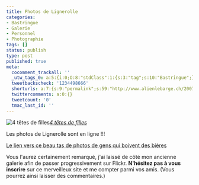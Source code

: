 ```yaml
---
title: Photos de Lignerolle
categories:
- Bastringue
- Galerie
- Personnel
- Photographie
tags: []
status: publish
type: post
published: true
meta:
  cocomment_trackall: ''
  _utw_tags_0: a:5:{i:0;O:8:"stdClass":1:{s:3:"tag";s:10:"Bastringue";}i:1;O:8:"stdClass":1:{s:3:"tag";s:6:"Flickr";}i:2;O:8:"stdClass":1:{s:3:"tag";s:7:"Galerie";}i:3;O:8:"stdClass":1:{s:3:"tag";s:9:"Personnel";}i:4;O:8:"stdClass":1:{s:3:"tag";s:12:"Photographie";}}
  tweetbackscheck: '1234498666'
  shorturls: a:7:{s:9:"permalink";s:59:"http://www.alienlebarge.ch/2007/08/02/photos-de-lignerolle/";s:7:"tinyurl";s:25:"http://tinyurl.com/cogm5t";s:4:"isgd";s:17:"http://is.gd/jnsp";s:5:"bitly";s:19:"http://bit.ly/kB3qz";s:5:"snipr";s:22:"http://snipr.com/bsm5u";s:5:"snurl";s:22:"http://snurl.com/bsm5u";s:7:"snipurl";s:24:"http://snipurl.com/bsm5u";}
  twittercomments: a:0:{}
  tweetcount: '0'
  tmac_last_id: ''
---
```

 <img src="http://farm2.static.flickr.com/1351/987353560_28363d3463.jpg" alt="4 têtes de filles" /><em><a href="http://www.flickr.com/photos/alienlebarge/987353560/" title="photo sharing">4 têtes de filles</a></em>

Les photos de Lignerolle sont en ligne !!!<a href="http://www.flickr.com/gp/49665969@N00/929h48" title="Les photos de Lignerolle"></a>

<a href="http://www.flickr.com/gp/49665969@N00/929h48" title="Les photos de Lignerolle">Le lien vers ce beau tas de photos de gens qui boivent des bières </a>

Vous l'aurez certainement remarqué, j'ai laissé de côté mon ancienne galerie afin de passer progressivement sur Flickr. <strong>N'hésitez pas à vous inscrire</strong> sur ce merveilleux site et me compter parmi vos amis. (Vous pourrez ainsi laisser des commentaires.)
